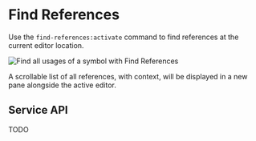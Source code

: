 # Find References

Use the `find-references:activate` command to find references at the current
editor location.

![Find all usages of a symbol with Find References](./images/find-references.gif)

A scrollable list of all references, with context, will be displayed in a new
pane alongside the active editor.

## Service API

TODO
